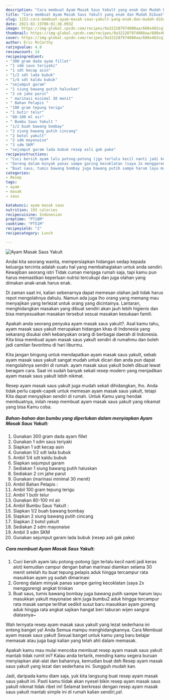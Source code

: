 ```yaml
---
description: "Cara membuat Ayam Masak Saus Yakult yang enak dan Mudah Dibuat"
title: "Cara membuat Ayam Masak Saus Yakult yang enak dan Mudah Dibuat"
slug: 1152-cara-membuat-ayam-masak-saus-yakult-yang-enak-dan-mudah-dibuat
date: 2021-02-15T06:01:38.093Z
image: https://img-global.cpcdn.com/recipes/9a322287974080aa/680x482cq70/ayam-masak-saus-yakult-foto-resep-utama.jpg
thumbnail: https://img-global.cpcdn.com/recipes/9a322287974080aa/680x482cq70/ayam-masak-saus-yakult-foto-resep-utama.jpg
cover: https://img-global.cpcdn.com/recipes/9a322287974080aa/680x482cq70/ayam-masak-saus-yakult-foto-resep-utama.jpg
author: Eric McCarthy
ratingvalue: 4.8
reviewcount: 14
recipeingredient:
- "300 gram dada ayam fillet"
- "1 sdm saus teriyaki"
- "1 sdt kecap asin"
- "1/2 sdt lada bubuk"
- "1/4 sdt kaldu bubuk"
- "sejumput garam"
- "1 siung bawang putih haluskan"
- "2 cm jahe parut"
- " marinasi minimal 30 menit"
- " Bahan Pelapis "
- "100 gram tepung terigu"
- "1 butir telur"
- "80-100 ml air"
- " Bumbu Saus Yakult "
- "1/2 buah bawang bombay"
- "2 siung bawang putih cincang"
- "2 botol yakult"
- "2 sdm mayonaise"
- "3 sdm SKM"
- "sejumput garam lada bubuk resep asli gak pake"
recipeinstructions:
- "Cuci bersih ayam lalu potong-potong (jgn terlalu kecil nanti jadi keras alot) kemudian campur dengan bahan marinasi diamkan selama 30 menit setelah itu buat tepung pelapis aduk hingga tercampur rata masukkan ayam yg sudah dimarinasi"
- "Goreng dalam minyak panas sampe garing kecoklatan (saya 2x menggoreng) angkat tiriskan"
- "Buat saus, tumis bawang bombay juga bawang putih sampe harum layu masukkan yakult mayonaise skm juga bumbu2 aduk hingga tercampur rata masak sampe terlihat sedikit susut baru masukkan ayam goreng aduk hingga rata angkat sajikan hangat beri taburan wijen sangrai diatasnya~"
categories:
- Resep
tags:
- ayam
- masak
- saus

katakunci: ayam masak saus 
nutrition: 193 calories
recipecuisine: Indonesian
preptime: "PT18M"
cooktime: "PT51M"
recipeyield: "2"
recipecategory: Lunch

---
```



![Ayam Masak Saus Yakult](https://img-global.cpcdn.com/recipes/9a322287974080aa/680x482cq70/ayam-masak-saus-yakult-foto-resep-utama.jpg)

Andai kita seorang wanita, mempersiapkan hidangan sedap kepada keluarga tercinta adalah suatu hal yang membahagiakan untuk anda sendiri. Kewajiban seorang istri Tidak cuman menjaga rumah saja, tapi kamu pun harus memastikan keperluan nutrisi tercukupi dan juga olahan yang dimakan anak-anak harus enak.

Di zaman  saat ini, kalian sebenarnya dapat memesan olahan jadi tidak harus repot mengolahnya dahulu. Namun ada juga lho orang yang memang mau menyajikan yang terlezat untuk orang yang dicintainya. Lantaran, menghidangkan masakan yang dibuat sendiri akan jauh lebih higienis dan bisa menyesuaikan masakan tersebut sesuai masakan kesukaan famili. 



Apakah anda seorang penyuka ayam masak saus yakult?. Asal kamu tahu, ayam masak saus yakult merupakan hidangan khas di Indonesia yang sekarang disukai oleh kebanyakan orang di berbagai daerah di Indonesia. Kita bisa membuat ayam masak saus yakult sendiri di rumahmu dan boleh jadi camilan favoritmu di hari liburmu.

Kita jangan bingung untuk mendapatkan ayam masak saus yakult, sebab ayam masak saus yakult sangat mudah untuk dicari dan anda pun dapat mengolahnya sendiri di rumah. ayam masak saus yakult boleh dibuat lewat beragam cara. Saat ini sudah banyak sekali resep modern yang menjadikan ayam masak saus yakult lebih nikmat.

Resep ayam masak saus yakult juga mudah sekali dihidangkan, lho. Anda tidak perlu capek-capek untuk memesan ayam masak saus yakult, tetapi Kita dapat menyajikan sendiri di rumah. Untuk Kamu yang hendak membuatnya, inilah resep membuat ayam masak saus yakult yang nikamat yang bisa Kamu coba.

<!--inarticleads1-->

##### Bahan-bahan dan bumbu yang diperlukan dalam menyiapkan Ayam Masak Saus Yakult:

1. Gunakan 300 gram dada ayam fillet
1. Gunakan 1 sdm saus teriyaki
1. Siapkan 1 sdt kecap asin
1. Gunakan 1/2 sdt lada bubuk
1. Ambil 1/4 sdt kaldu bubuk
1. Siapkan sejumput garam
1. Sediakan 1 siung bawang putih haluskan
1. Sediakan 2 cm jahe parut
1. Gunakan  (marinasi minimal 30 menit)
1. Ambil  Bahan Pelapis :
1. Ambil 100 gram tepung terigu
1. Ambil 1 butir telur
1. Gunakan 80-100 ml air
1. Ambil  Bumbu Saus Yakult :
1. Siapkan 1/2 buah bawang bombay
1. Siapkan 2 siung bawang putih cincang
1. Siapkan 2 botol yakult
1. Sediakan 2 sdm mayonaise
1. Ambil 3 sdm SKM
1. Gunakan sejumput garam lada bubuk (resep asli gak pake)




<!--inarticleads2-->

##### Cara membuat Ayam Masak Saus Yakult:

1. Cuci bersih ayam lalu potong-potong (jgn terlalu kecil nanti jadi keras alot) kemudian campur dengan bahan marinasi diamkan selama 30 menit setelah itu buat tepung pelapis aduk hingga tercampur rata masukkan ayam yg sudah dimarinasi
1. Goreng dalam minyak panas sampe garing kecoklatan (saya 2x menggoreng) angkat tiriskan
1. Buat saus, tumis bawang bombay juga bawang putih sampe harum layu masukkan yakult mayonaise skm juga bumbu2 aduk hingga tercampur rata masak sampe terlihat sedikit susut baru masukkan ayam goreng aduk hingga rata angkat sajikan hangat beri taburan wijen sangrai diatasnya~




Wah ternyata resep ayam masak saus yakult yang lezat sederhana ini enteng banget ya! Anda Semua mampu menghidangkannya. Cara Membuat ayam masak saus yakult Sesuai banget untuk kamu yang baru belajar memasak atau juga bagi kalian yang telah ahli dalam memasak.

Apakah kamu mau mulai mencoba membuat resep ayam masak saus yakult mantab tidak rumit ini? Kalau anda tertarik, mending kamu segera buruan menyiapkan alat-alat dan bahannya, kemudian buat deh Resep ayam masak saus yakult yang lezat dan sederhana ini. Sungguh mudah kan. 

Jadi, daripada kamu diam saja, yuk kita langsung buat resep ayam masak saus yakult ini. Pasti kamu tiidak akan nyesel bikin resep ayam masak saus yakult nikmat tidak ribet ini! Selamat berkreasi dengan resep ayam masak saus yakult mantab simple ini di rumah kalian sendiri,ya!.

